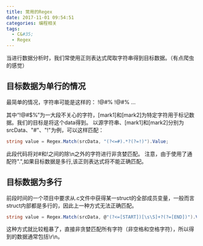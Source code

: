 ```yaml
---
title: 常用的Regex
date: 2017-11-01 09:54:51
categories: 编程相关
tags:
  - C&#35;
  - Regex
---
```


当进行数据分析时，我们常使用正则表达式爬取字符串得到目标数据。（有点爬虫的感觉）

<!--more-->

## 目标数据为单行的情况

最简单的情况，字符串可能是这样的：
!@#$%[mark1]data[mark2]!@#$%
!@#$%[mark1]data[mark2]!@#$%
...

其中“!@#$%”为一大段不关心的字符，[mark1]和[mark2]为特定字符用于标记数据。我们的目标是将这个data得到。
以源字符串、[mark1]和[mark2]分别为srcData、"#"、"!"为例，可以这样匹配：
```cs
string value = Regex.Match(srcData, "(?<=#).*?(?=!)").Value;
```
此段代码将对#和!之间的除\n之外的字符进行非贪婪匹配。
注意，由于使用了通配符".",如果目标数据是多行,该正则表达式将不能正确匹配。

## 目标数据为多行

前段时间的一个项目中要求从.c文件中获得某一struct的全部成员变量，一般而言struct内部都是多行的，因此上一种方式无法正确匹配。
```cs
string value = Regex.Match(srcData, @"(?<=[START])[\s\S]+?(?=[END])").Value;
```
这种方式就比较粗暴了，直接非贪婪匹配所有字符（非空格和空格字符），所以得到的数据通常包括\r\n。